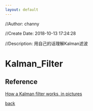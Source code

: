 ```yaml
---
layout: default
---
```


//Author: channy

//Create Date: 2018-10-13 17:24:28

//Description: 用自己的话理解Kalman滤波

# Kalman_Filter

## Reference
[How a Kalman filter works, in pictures](http://www.bzarg.com/p/how-a-kalman-filter-works-in-pictures/)

[back](./)

